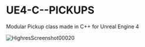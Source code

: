 # UE4-C--PICKUPS
Modular Pickup class made in C++ for Unreal Engine 4 

![HighresScreenshot00020](https://user-images.githubusercontent.com/53401206/101003922-b5504000-3560-11eb-82b7-2703f3f52e44.png)
